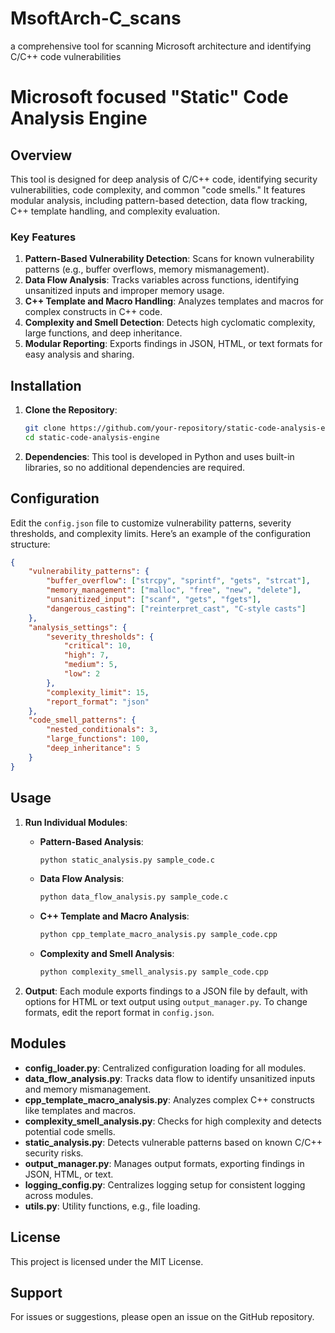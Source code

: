 # MsoftArch-C_scans
a comprehensive tool for scanning Microsoft architecture and identifying C/C++ code vulnerabilities



# Microsoft focused "Static" Code Analysis Engine

## Overview
This tool is designed for deep analysis of C/C++ code, identifying security vulnerabilities, code complexity, and common "code smells." It features modular analysis, including pattern-based detection, data flow tracking, C++ template handling, and complexity evaluation.

### Key Features
1. **Pattern-Based Vulnerability Detection**: Scans for known vulnerability patterns (e.g., buffer overflows, memory mismanagement).
2. **Data Flow Analysis**: Tracks variables across functions, identifying unsanitized inputs and improper memory usage.
3. **C++ Template and Macro Handling**: Analyzes templates and macros for complex constructs in C++ code.
4. **Complexity and Smell Detection**: Detects high cyclomatic complexity, large functions, and deep inheritance.
5. **Modular Reporting**: Exports findings in JSON, HTML, or text formats for easy analysis and sharing.

## Installation

1. **Clone the Repository**:
    ```bash
    git clone https://github.com/your-repository/static-code-analysis-engine.git
    cd static-code-analysis-engine
    ```

2. **Dependencies**: This tool is developed in Python and uses built-in libraries, so no additional dependencies are required.

## Configuration

Edit the `config.json` file to customize vulnerability patterns, severity thresholds, and complexity limits. Here’s an example of the configuration structure:
```json
{
    "vulnerability_patterns": {
        "buffer_overflow": ["strcpy", "sprintf", "gets", "strcat"],
        "memory_management": ["malloc", "free", "new", "delete"],
        "unsanitized_input": ["scanf", "gets", "fgets"],
        "dangerous_casting": ["reinterpret_cast", "C-style casts"]
    },
    "analysis_settings": {
        "severity_thresholds": {
            "critical": 10,
            "high": 7,
            "medium": 5,
            "low": 2
        },
        "complexity_limit": 15,
        "report_format": "json"
    },
    "code_smell_patterns": {
        "nested_conditionals": 3,
        "large_functions": 100,
        "deep_inheritance": 5
    }
}
```

## Usage

1. **Run Individual Modules**:
    - **Pattern-Based Analysis**:
      ```bash
      python static_analysis.py sample_code.c
      ```

    - **Data Flow Analysis**:
      ```bash
      python data_flow_analysis.py sample_code.c
      ```

    - **C++ Template and Macro Analysis**:
      ```bash
      python cpp_template_macro_analysis.py sample_code.cpp
      ```

    - **Complexity and Smell Analysis**:
      ```bash
      python complexity_smell_analysis.py sample_code.cpp
      ```

2. **Output**:
    Each module exports findings to a JSON file by default, with options for HTML or text output using `output_manager.py`. To change formats, edit the report format in `config.json`.

## Modules

- **config_loader.py**: Centralized configuration loading for all modules.
- **data_flow_analysis.py**: Tracks data flow to identify unsanitized inputs and memory mismanagement.
- **cpp_template_macro_analysis.py**: Analyzes complex C++ constructs like templates and macros.
- **complexity_smell_analysis.py**: Checks for high complexity and detects potential code smells.
- **static_analysis.py**: Detects vulnerable patterns based on known C/C++ security risks.
- **output_manager.py**: Manages output formats, exporting findings in JSON, HTML, or text.
- **logging_config.py**: Centralizes logging setup for consistent logging across modules.
- **utils.py**: Utility functions, e.g., file loading.

## License
This project is licensed under the MIT License.

## Support
For issues or suggestions, please open an issue on the GitHub repository.
